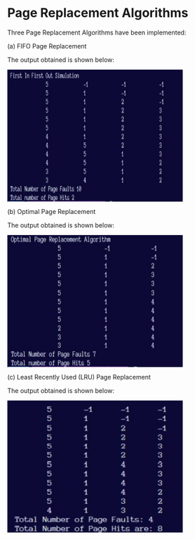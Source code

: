 # Page Replacement Algorithms

Three Page Replacement Algorithms have been implemented:

(a) FIFO Page Replacement

The output obtained is shown below:

<img align="center" alt="Coding" width="400" height="300" src="https://github.com/adi666-png/System-Software-Labs/blob/main/assets/fifo.jpg">

(b) Optimal Page Replacement

The output obtained is shown below:

<img align="center" alt="Coding" width="400" height="300" src="https://github.com/adi666-png/System-Software-Labs/blob/main/assets/opt.jpg">

(c) Least Recently Used (LRU) Page Replacement

The output obtained is shown below:

<img align="center" alt="Coding" width="400" height="300" src="https://github.com/adi666-png/System-Software-Labs/blob/main/assets/lru.jpg">
